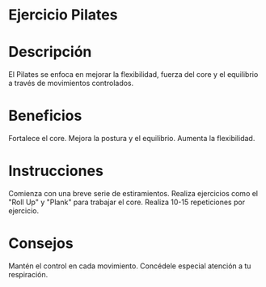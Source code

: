 # Ejercicio Pilates

# Descripción
El Pilates se enfoca en mejorar la flexibilidad, fuerza del core y el equilibrio a través de movimientos controlados.

# Beneficios
Fortalece el core.
Mejora la postura y el equilibrio.
Aumenta la flexibilidad.

# Instrucciones
Comienza con una breve serie de estiramientos.
Realiza ejercicios como el "Roll Up" y "Plank" para trabajar el core.
Realiza 10-15 repeticiones por ejercicio.

# Consejos
Mantén el control en cada movimiento.
Concédele especial atención a tu respiración.